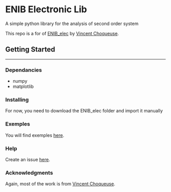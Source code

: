 # ENIB Electronic Lib

A simple python library for the analysis of second order system

This repo is a for of [ENIB_elec](https://github.com/vincentchoqueuse/ENIB_elec) by [Vincent Choqueuse](https://github.com/vincentchoqueuse).

## Getting Started
---
### Dependancies

* numpy
* matplotlib

### Installing

For now, you need to download the ENIB_elec folder and import it manually

### Exemples

You will find exemples [here](https://github.com/slashformotion/ENIB_elec/tree/master/exemples).

### Help

Create an issue [here](https://github.com/slashformotion/ENIB_elec/issues).

### Acknowledgments

Again, most of the work is from [Vincent Choqueuse](https://github.com/vincentchoqueuse).

